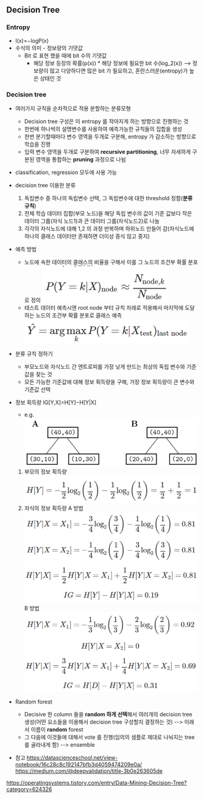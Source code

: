 ## Decision Tree 
### Entropy
* I(x)=−logP(x)
* 수식의 의미 - 정보량의 기댓값
	* Bit 로 표현 했을 때에 bit 수의 기댓값
		* 해당 정보 등장의 확률(p(x)) * 해당 정보에 필요한 bit 수(log_2(x))
			--> 정보량이 많고 다양하다면 많은 bit 가 필요하고, 혼란스러운(entropy)가 높은 상태인 것

### Decision tree
* 여러가지 규칙을 순차적으로 적용 분할하는 분류모형
	* Decision tree 구성은 이 entropy 를 작아지게 하는 방향으로 진행하는 것
	* 한번에 하나씩의 설명변수를 사용하여 예측가능한 규칙들의 집합을 생성
	* 한번 분기할때마다 변수 영역을 두개로 구분해, entropy 가 감소하는 방향으로 학습을 진행
	* 입력 변수 영역을 두개로 구분하여 **recursive partitioning**, 너무 자세하게 구분된 영역을 통합하는 **pruning** 과정으로 나뉨
* classification, regression 모두에 사용 가능
* decision tree 이용한 분류
	1. 독립변수 중 하나의 독립변수 선택, 그 독립변수에 대한 threshold 정함(**분류 규칙**)
	2. 전체 학습 데이터 집합(부모 노드)을 해당 독립 변수의 값이 기준 값보다 작은 데이터 그룹(자식 노드1)과 큰 데이터 그룹(자식노드2)로 나눔
	3. 각각의 자식노드에 대해 1,2 의 과정 반복하며 하위노드 만들어 감(자식노드에 하나의 클래스 데이터만 존재하면 더이상 증식 않고 중지)
* 예측 방법
	* 노드에 속한 데이터의 클래스의 비율을 구해서 이를 그 노드의 조건부 확률 분포로 정의
	![decision_tree](images/5_3.png "decision_tree")
	* 테스트 데이터 예측시엔 root node 부터 규칙 차례로 적용해서 마지막에 도달하는 노드의 조건부 확률 분포로 클래스 예측
	![decision_tree](images/5_4.png "decision_tree")
* 분류 규칙 정하기
	* 부모노드와 자식노드 간 엔트로피를 가장 낮게 만드는 최상의 독립 변수와 기준값을 찾는 것
	* 모든 가능한 기준값에 대해 정보 획득량을 구해, 가장 정보 획득량이 큰 변수와 기준값 선택
* 정보 획득량
	IG[Y,X]=H[Y]−H[Y|X]
	* e.g.
	![decision_tree](images/5_1.png "decision_tree")
	1. 부모의 정보 획득량
		![decision_tree](images/5_2.png "decision_tree")
	2. 자식의 정보 획득량
		A 방법
		![decision_tree](images/5_5.png "decision_tree")
		B 방법
		![decision_tree](images/5_6.png "decision_tree")


* Random forest
	* Decisive 한 column 들을 **random 하게 선택**해서 여러개의 decision tree 생성(어떤 요소들을 이용해서 decision tree 구성할지 결정하는 것) --> 이래서 이름이 **random** forest
	* 그 다음에 이것들에 대해서 vote 를 진행(임의의 샘플로 제대로 나눠지는 tree 를 골라내게 함) --> ensemble


* 참고
https://datascienceschool.net/view-notebook/16c28c8c192147bfb3d4059474209e0a/
https://medium.com/@deepvalidation/title-3b0e263605de



https://operatingsystems.tistory.com/entry/Data-Mining-Decision-Tree?category=624326